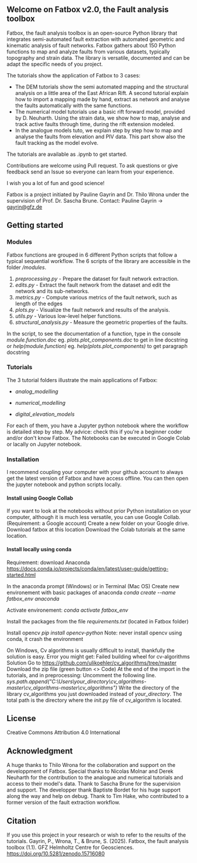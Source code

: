 ## Welcome on Fatbox v2.0, the Fault analysis toolbox

Fatbox, the fault analysis toolbox is an open-source Python library that integrates semi-automated fault extraction with automated geometric and kinematic analysis of fault networks. Fatbox gathers about 150 Python functions to map and analyze faults from various datasets, typically topography and strain data. The library is versatile, documented and can be adapt the specific needs of you project.

The tutorials show the application of Fatbox to 3 cases:
- The DEM tutorials show the semi automated mapping and the structural analysis on a little area of the East African Rift. A second tutorial explain how to import a mapping made by hand, extract as network and analyse the faults automatically with the same functions.
- The numerical model tutorials use a basic rift forward model, provided by D. Neuharth. Using the strain data, we show how to map, analyse and track active faults through time, during the rift extension modeled. 
- In the analogue models tuto, we explain step by step how to map and analyse the faults from elevation and PIV data. This part show also the fault tracking as the model evolve.

The tutorials are available as .ipynb to get started.

Contributions are welcome using Pull request.
To ask questions or give feedback send an Issue so everyone can learn from your experience.

I wish you a lot of fun and good science!

Fatbox is a project initiated by Pauline Gayrin and Dr. Thilo Wrona under the supervision of Prof. Dr. Sascha Brune.
Contact: Pauline Gayrin  -> gayrin@gfz.de

## Getting started

### Modules
Fatbox functions are grouped in 6 different Python scripts that follow a typical sequential workflow. 
The 6 scripts of the library are accessible in the folder */modules*.
1. *preprocessing.py* - Prepare the dataset for fault network extraction.
2. *edits.py* - Extract the fault network from the dataset and edit the network and its sub-networks.
3. *metrics.py* - Compute various metrics of the fault network, such as length of the edges 
4. *plots.py* - Visualize the fault network and results of the analysis.
5. *utils.py* - Various low-level helper functions.
6. *structural_analysis.py* - Measure the geometric properties of the faults.

In the script, to see the documentation of a function, type in the console
*module.function._doc_*   eg. *plots.plot_components._doc_* to get in line docstring
or 
*help(module.function)*   eg. *help(plots.plot_components)* to get paragraph docstring

### Tutorials

The 3 tutorial folders illustrate the main applications of Fatbox:
- *analog_modelling*

- *numerical_modelling*

- *digital_elevation_models*

For each of them, you have a Jupyter python notebook where the workflow is detailed step by step. My advice: check this if you're a beginner coder and/or don't know Fatbox. The Notebooks can be executed in Google Colab or lacally on Jupyter notebook.

### Installation

I recommend coupling your computer with your github account to always get the latest version of Fatbox and have access offline.
You can then open the jupyter notebook and python scripts locally.

#### Install using Google Collab
If you want to look at the notebooks without prior Python installation on your computer, although it is much less versatile, you can use Google Collab. (Requirement: a Google account)
Create a new folder on your Google drive.
Download fatbox at this location
Download the Colab tutorials at the same location. 

#### Install locally using conda
Requirement: download Anaconda
https://docs.conda.io/projects/conda/en/latest/user-guide/getting-started.html

In the anaconda prompt (Windows) or in Terminal (Mac OS)
Create new environement with basic packages of anaconda
*conda create --name fatbox_env anaconda*

Activate environement: *conda activate fatbox_env*

Install the packages from the file *requirements.txt* (located in Fatbox folder)

Install opencv 
*pip install opencv-python*
Note: never install opencv using conda, it crash the environment

On Windows, Cv algorithms is usually difficult to install, thankfully the solution is easy. 
Error you might get: Failed building wheel for cv-algorithms
Solution 
Go to https://github.com/ulikoehler/cv_algorithms/tree/master
Download the zip file (green button <> Code)
At the end of the import in the tutorials, and in preprocessing:
Uncomment the following line. 
*sys.path.append("C:\\Users\\your_directory\\cv_algorithms-master\\cv_algorithms-master\\cv_algorithms")*
Write the directory of the library cv_algorithms you just downloaded instead of *your_directory*. The total path is the directory where the _init_.py file of cv_algorithm is located.

## License

Creative Commons Attribution 4.0 International

## Acknowledgment
A huge thanks to Thilo Wrona for the collaboration and support on the developpment of Fatbox. Special thanks to Nicolas Molnar and Derek Neuharth for the contribution to the analogue and numerical tutorials and access to their model's data. Thank to Sascha Brune for the supervision and support. The developper thank Baptiste Bordet for his huge support along the way and help on debug. Thank to Tim Hake, who contributed to a former version of the fault extraction workflow.

## Citation

If you use this project in your research or wish to refer to the results of the tutorials.
Gayrin, P., Wrona, T., & Brune, S. (2025). Fatbox, the fault analysis toolbox (1.1). GFZ Helmholtz Centre for Geosciences. https://doi.org/10.5281/zenodo.15716080
